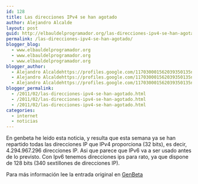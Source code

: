 ```yaml
---
id: 128
title: Las direcciones IPv4 se han agotado
author: Alejandro Alcalde
layout: post
guid: http://elbauldelprogramador.org/las-direcciones-ipv4-se-han-agotado/
permalink: /las-direcciones-ipv4-se-han-agotado/
blogger_blog:
  - www.elbauldelprogramador.org
  - www.elbauldelprogramador.org
  - www.elbauldelprogramador.org
blogger_author:
  - Alejandro Alcaldehttps://profiles.google.com/117030001562039350135noreply@blogger.com
  - Alejandro Alcaldehttps://profiles.google.com/117030001562039350135noreply@blogger.com
  - Alejandro Alcaldehttps://profiles.google.com/117030001562039350135noreply@blogger.com
blogger_permalink:
  - /2011/02/las-direcciones-ipv4-se-han-agotado.html
  - /2011/02/las-direcciones-ipv4-se-han-agotado.html
  - /2011/02/las-direcciones-ipv4-se-han-agotado.html
categories:
  - internet
  - noticias
---
```

En genbeta he leido esta noticia, y resulta que esta semana ya se han repartido todas las direcciones IP que IPv4 proporciona (32 bits), es decir, 4.294.967.296 direcciones IP. Asi que parece que IPv6 va a ser usado antes de lo previsto. Con Ipv6 tenemos direcciones ips para rato, ya que dispone de 128 bits (340 sextillones de direcciones IP).

Para más información lee la entrada original en <a target="_blank" href="http://www.genbeta.com/actualidad/las-ultimas-direcciones-ipv4-se-han-agotado-ipv6-es-la-solucion">GenBeta</a>

